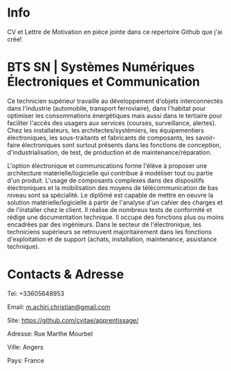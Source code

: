 # Info

CV et Lettre de Motivation en pièce jointe dans ce repertoire Github que j'ai crée!

# BTS SN | Systèmes Numériques Électroniques et Communication

Ce technicien supérieur travaille au développement d'objets interconnectés dans l'industrie (automobile, transport ferroviaire), dans l'habitat pour optimiser les consommations énergétiques mais aussi dans le tertiaire pour faciliter l'accès des usagers aux services (courses, surveillance, alertes). Chez les installateurs, les architectes/systémiers, les équipementiers électroniques, les sous-traitants et fabricants de composants, les savoir-faire électroniques sont surtout présents dans les fonctions de conception, d'industrialisation, de test, de production et de maintenance/réparation.

L'option électronique et communications forme l'élève à proposer une architecture matérielle/logicielle qui contribue à modéliser tout ou partie d'un produit. L'usage de composants complexes dans des dispositifs électroniques et la mobilisation des moyens de télécommunication de bas niveau sont sa spécialité. Le diplômé est capable de mettre en oeuvre la solution matérielle/logicielle à partir de l'analyse d'un cahier des charges et de l'installer chez le client. Il réalise de nombreux tests de conformité et rédige une documentation technique. Il occupe des fonctions plus ou moins encadrées par des ingénieurs. Dans le secteur de l'électronique, les techniciens supérieurs se retrouvent majoritairement dans les fonctions d'exploitation et de support (achats, installation, maintenance, assistance technique).

# Contacts & Adresse

Tel: +33605648953

Email: m.achiri.christian@gmail.com

Site: https://github.com/cvitae/apprentissage/

Adresse: Rue Marthe Mourbel

Ville: Angers

Pays: France
